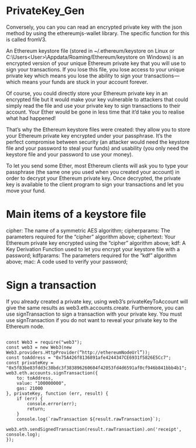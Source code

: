 # PrivateKey_Gen

Conversely, you can you can read an encrypted private key with the json method by using the ethereumjs-wallet library. The specific function for this is called fromV3.

An Ethereum keystore file (stored in ~/.ethereum/keystore on Linux or C:\Users\<User>\Appdata/Roaming/Ethereum/keystore on Windows) is an encrypted version of your unique Ethereum private key that you will use to sign your transactions. If you lose this file, you lose access to your unique private key which means you lose the ability to sign your transactions — which means your funds are stuck in your account forever.

Of course, you could directly store your Ethereum private key in an encrypted file but it would make your key vulnerable to attackers that could simply read the file and use your private key to sign transactions to their account. Your Ether would be gone in less time that it’d take you to realise what had happened!

That’s why the Ethereum keystore files were created: they allow you to store your Ethereum private key encrypted under your passphrase. It’s the perfect compromise between security (an attacker would need the keystore file and your password to steal your funds) and usability (you only need the keystore file and your password to use your money).

To let you send some Ether, most Ethereum clients will ask you to type your passphrase (the same one you used when you created your account) in order to decrypt your Ethereum private key. Once decrypted, the private key is available to the client program to sign your transactions and let you move your fund.


# Main items of a keystore file

cipher: The name of a symmetric AES algorithm;
cipherparams: The parameters required for the “cipher” algorithm above;
ciphertext: Your Ethereum private key encrypted using the “cipher” algorithm above;
kdf: A Key Derivation Function used to let you encrypt your keystore file with a password;
kdfparams: The parameters required for the “kdf” algorithm above;
mac: A code used to verify your password;

# Sign a transaction

If you already created a private key, using web3’s privateKeyToAccount will give the same results as web3.eth.accounts.create. Furthermore, you can use signTransaction to sign a transaction with your private key. You must use signTransaction if you do not want to reveal your private key to the Ethereum node. 

```

const Web3 = require("web3");
const web3 = new Web3(new Web3.providers.HttpProvider(“http://ethereumNodeUrl”));
const toAddress = "0x75A426f8136891afe4244347CE6931f5826E5Cc7";
const privateKey = "0x5f83be83fdd3c38bdc3f383896260604f42053fd4d6591af0cf946b841bbb4b1";
web3.eth.accounts.signTransaction({
    to: toAddress,
    value: "100000000",
    gas: 21000
}, privateKey, function (err, result) {
    if (err) {
        console.error(err);
        return;
    }
    console.log(`rawTransaction ${result.rawTransaction}`);
    web3.eth.sendSignedTransaction(result.rawTransaction).on('receipt', console.log);
});